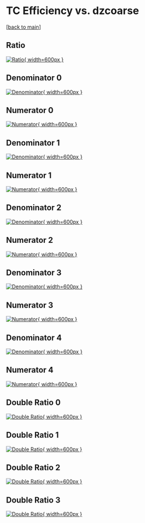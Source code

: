 # TC Efficiency vs. dzcoarse

[[back to main](./)]



## Ratio

[![Ratio](../mtv/var/TC_loweta_11_-1_eff_dzcoarse.png){ width=600px }](../mtv/var/TC_loweta_11_-1_eff_dzcoarse.pdf)

## Denominator 0

[![Denominator](../mtv/den/TC_loweta_11_-1_eff_dzcoarse_den0.png){ width=600px }](../mtv/den/TC_loweta_11_-1_eff_dzcoarse_den0.pdf)

## Numerator 0

[![Numerator](../mtv/num/TC_loweta_11_-1_eff_dzcoarse_num0.png){ width=600px }](../mtv/num/TC_loweta_11_-1_eff_dzcoarse_num0.pdf)

## Denominator 1

[![Denominator](../mtv/den/TC_loweta_11_-1_eff_dzcoarse_den1.png){ width=600px }](../mtv/den/TC_loweta_11_-1_eff_dzcoarse_den1.pdf)

## Numerator 1

[![Numerator](../mtv/num/TC_loweta_11_-1_eff_dzcoarse_num1.png){ width=600px }](../mtv/num/TC_loweta_11_-1_eff_dzcoarse_num1.pdf)

## Denominator 2

[![Denominator](../mtv/den/TC_loweta_11_-1_eff_dzcoarse_den2.png){ width=600px }](../mtv/den/TC_loweta_11_-1_eff_dzcoarse_den2.pdf)

## Numerator 2

[![Numerator](../mtv/num/TC_loweta_11_-1_eff_dzcoarse_num2.png){ width=600px }](../mtv/num/TC_loweta_11_-1_eff_dzcoarse_num2.pdf)

## Denominator 3

[![Denominator](../mtv/den/TC_loweta_11_-1_eff_dzcoarse_den3.png){ width=600px }](../mtv/den/TC_loweta_11_-1_eff_dzcoarse_den3.pdf)

## Numerator 3

[![Numerator](../mtv/num/TC_loweta_11_-1_eff_dzcoarse_num3.png){ width=600px }](../mtv/num/TC_loweta_11_-1_eff_dzcoarse_num3.pdf)

## Denominator 4

[![Denominator](../mtv/den/TC_loweta_11_-1_eff_dzcoarse_den4.png){ width=600px }](../mtv/den/TC_loweta_11_-1_eff_dzcoarse_den4.pdf)

## Numerator 4

[![Numerator](../mtv/num/TC_loweta_11_-1_eff_dzcoarse_num4.png){ width=600px }](../mtv/num/TC_loweta_11_-1_eff_dzcoarse_num4.pdf)

## Double Ratio 0

[![Double Ratio](../mtv/ratio/TC_loweta_11_-1_eff_dzcoarse_ratio0.png){ width=600px }](../mtv/ratio/TC_loweta_11_-1_eff_dzcoarse_ratio0.pdf)

## Double Ratio 1

[![Double Ratio](../mtv/ratio/TC_loweta_11_-1_eff_dzcoarse_ratio1.png){ width=600px }](../mtv/ratio/TC_loweta_11_-1_eff_dzcoarse_ratio1.pdf)

## Double Ratio 2

[![Double Ratio](../mtv/ratio/TC_loweta_11_-1_eff_dzcoarse_ratio2.png){ width=600px }](../mtv/ratio/TC_loweta_11_-1_eff_dzcoarse_ratio2.pdf)

## Double Ratio 3

[![Double Ratio](../mtv/ratio/TC_loweta_11_-1_eff_dzcoarse_ratio3.png){ width=600px }](../mtv/ratio/TC_loweta_11_-1_eff_dzcoarse_ratio3.pdf)

